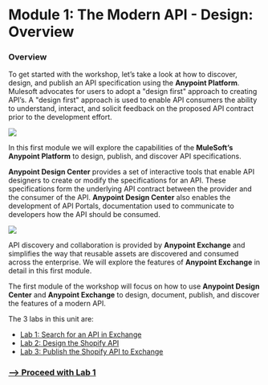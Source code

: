 # Module 1: The Modern API - Design: Overview

### Overview

To get started with the workshop, let’s take a look at how to discover, design, and publish an API specification using the **Anypoint Platform**. Mulesoft advocates for users to adopt a "design first" approach to creating API’s. A "design first" approach is used to enable API consumers the ability to understand, interact, and solicit feedback on the proposed API contract prior to the development effort.

![](https://lh3.googleusercontent.com/mLdqFDj1eZvPgm2uSaXiA3X6RvybTrNExaLibBqWgxSZ_06ercA9xvmRbuZGoYIZQWY8I6LgeqrzhgBeFBrYgFfFO6F5RtqgXNljM4gc4HCbU0vwYig9KV41-0on-sT-vUj-aTDkH-gV)

In this first module we will explore the capabilities of the **MuleSoft’s Anypoint Platform** to design, publish, and discover API specifications.

**Anypoint Design Center** provides a set of interactive tools that enable API designers to create or modify the specifications for an API. These specifications form the underlying API contract between the provider and the consumer of the API. **Anypoint Design Center** also enables the development of API Portals, documentation used to communicate to developers how the API should be consumed.

![](https://lh5.googleusercontent.com/5uCuL-pEFcQgbL0LrUyTZBUgc8ukRXzXPMYwVGTn_nKCFAIECroJkJ5rAb0WPU_UbJMCCcmRpEFt0XQ5EhOuwvWed0-KkBQhTNQ6_l5A0fQHySdKVh9Lg5cJUqE47oLCgEdSx56g2FRP)

API discovery and collaboration is provided by **Anypoint Exchange** and simplifies the way that reusable assets are discovered and consumed across the enterprise. We will explore the features of **Anypoint Exchange** in detail in this first module.

The first module of the workshop will focus on how to use **Anypoint Design Center** and **Anypoint Exchange** to design, document, publish, and discover the features of a modern API.

The 3 labs in this unit are:

*   [Lab 1: Search for an API in Exchange](https://docs.google.com/presentation/d/19nDdisPdAwV1Gll4ggGqn4cCHZLAwzMN9wx-ODshCRo/edit#slide=id.g12467c2d1c8_0_45)
*   [Lab 2: Design the Shopify API](http://workshop.tools.mulesoft.com/modules/module1_lab2)
*   [Lab 3: Publish the Shopify API to Exchange](http://workshop.tools.mulesoft.com/modules/module1_lab3)

### [\--> Proceed with Lab 1](/module1-lab1.md)

